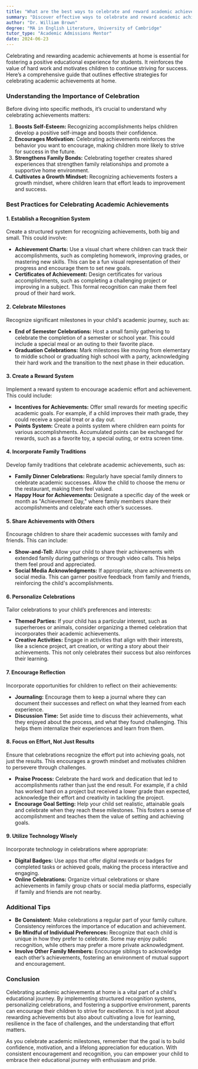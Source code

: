 ```yaml
---
title: "What are the best ways to celebrate and reward academic achievements at home?"
summary: "Discover effective ways to celebrate and reward academic achievements at home to boost self-esteem and motivate children for future success."
author: "Dr. William Brown"
degree: "MA in English Literature, University of Cambridge"
tutor_type: "Academic Admissions Mentor"
date: 2024-06-23
---
```


Celebrating and rewarding academic achievements at home is essential for fostering a positive educational experience for students. It reinforces the value of hard work and motivates children to continue striving for success. Here’s a comprehensive guide that outlines effective strategies for celebrating academic achievements at home.

### Understanding the Importance of Celebration

Before diving into specific methods, it’s crucial to understand why celebrating achievements matters:

1. **Boosts Self-Esteem:** Recognizing accomplishments helps children develop a positive self-image and boosts their confidence.
2. **Encourages Motivation:** Celebrating achievements reinforces the behavior you want to encourage, making children more likely to strive for success in the future.
3. **Strengthens Family Bonds:** Celebrating together creates shared experiences that strengthen family relationships and promote a supportive home environment.
4. **Cultivates a Growth Mindset:** Recognizing achievements fosters a growth mindset, where children learn that effort leads to improvement and success.

### Best Practices for Celebrating Academic Achievements

#### 1. Establish a Recognition System

Create a structured system for recognizing achievements, both big and small. This could involve:

- **Achievement Charts:** Use a visual chart where children can track their accomplishments, such as completing homework, improving grades, or mastering new skills. This can be a fun visual representation of their progress and encourage them to set new goals.
- **Certificates of Achievement:** Design certificates for various accomplishments, such as completing a challenging project or improving in a subject. This formal recognition can make them feel proud of their hard work.

#### 2. Celebrate Milestones

Recognize significant milestones in your child's academic journey, such as:

- **End of Semester Celebrations:** Host a small family gathering to celebrate the completion of a semester or school year. This could include a special meal or an outing to their favorite place.
- **Graduation Celebrations:** Mark milestones like moving from elementary to middle school or graduating high school with a party, acknowledging their hard work and the transition to the next phase in their education.

#### 3. Create a Reward System

Implement a reward system to encourage academic effort and achievement. This could include:

- **Incentives for Achievements:** Offer small rewards for meeting specific academic goals. For example, if a child improves their math grade, they could receive a special treat or a day out.
- **Points System:** Create a points system where children earn points for various accomplishments. Accumulated points can be exchanged for rewards, such as a favorite toy, a special outing, or extra screen time.

#### 4. Incorporate Family Traditions

Develop family traditions that celebrate academic achievements, such as:

- **Family Dinner Celebrations:** Regularly have special family dinners to celebrate academic successes. Allow the child to choose the menu or the restaurant, making them feel valued.
- **Happy Hour for Achievements:** Designate a specific day of the week or month as "Achievement Day," where family members share their accomplishments and celebrate each other’s successes.

#### 5. Share Achievements with Others

Encourage children to share their academic successes with family and friends. This can include:

- **Show-and-Tell:** Allow your child to share their achievements with extended family during gatherings or through video calls. This helps them feel proud and appreciated.
- **Social Media Acknowledgments:** If appropriate, share achievements on social media. This can garner positive feedback from family and friends, reinforcing the child's accomplishments.

#### 6. Personalize Celebrations

Tailor celebrations to your child’s preferences and interests:

- **Themed Parties:** If your child has a particular interest, such as superheroes or animals, consider organizing a themed celebration that incorporates their academic achievements.
- **Creative Activities:** Engage in activities that align with their interests, like a science project, art creation, or writing a story about their achievements. This not only celebrates their success but also reinforces their learning.

#### 7. Encourage Reflection

Incorporate opportunities for children to reflect on their achievements:

- **Journaling:** Encourage them to keep a journal where they can document their successes and reflect on what they learned from each experience.
- **Discussion Time:** Set aside time to discuss their achievements, what they enjoyed about the process, and what they found challenging. This helps them internalize their experiences and learn from them.

#### 8. Focus on Effort, Not Just Results

Ensure that celebrations recognize the effort put into achieving goals, not just the results. This encourages a growth mindset and motivates children to persevere through challenges. 

- **Praise Process:** Celebrate the hard work and dedication that led to accomplishments rather than just the end result. For example, if a child has worked hard on a project but received a lower grade than expected, acknowledge their effort and creativity in tackling the project.
- **Encourage Goal Setting:** Help your child set realistic, attainable goals and celebrate when they reach these milestones. This fosters a sense of accomplishment and teaches them the value of setting and achieving goals.

#### 9. Utilize Technology Wisely

Incorporate technology in celebrations where appropriate:

- **Digital Badges:** Use apps that offer digital rewards or badges for completed tasks or achieved goals, making the process interactive and engaging.
- **Online Celebrations:** Organize virtual celebrations or share achievements in family group chats or social media platforms, especially if family and friends are not nearby.

### Additional Tips

- **Be Consistent:** Make celebrations a regular part of your family culture. Consistency reinforces the importance of education and achievement.
- **Be Mindful of Individual Preferences:** Recognize that each child is unique in how they prefer to celebrate. Some may enjoy public recognition, while others may prefer a more private acknowledgment.
- **Involve Other Family Members:** Encourage siblings to acknowledge each other’s achievements, fostering an environment of mutual support and encouragement.

### Conclusion

Celebrating academic achievements at home is a vital part of a child's educational journey. By implementing structured recognition systems, personalizing celebrations, and fostering a supportive environment, parents can encourage their children to strive for excellence. It is not just about rewarding achievements but also about cultivating a love for learning, resilience in the face of challenges, and the understanding that effort matters.

As you celebrate academic milestones, remember that the goal is to build confidence, motivation, and a lifelong appreciation for education. With consistent encouragement and recognition, you can empower your child to embrace their educational journey with enthusiasm and pride.
    